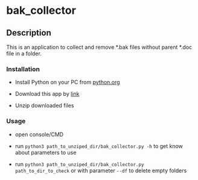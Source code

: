 # bak_collector
 
 ## Description
 This is an application to collect and remove *.bak files without parent *.doc file in a folder.
 
 ### Installation 
 
- Install Python on your PC from [python.org](https://www.python.org/downloads/release/python-386/)

- Download this app by [link](https://github.com/mupastir/bak_collector/archive/master.zip)

- Unzip downloaded files

### Usage

- open console/CMD

- run `python3 path_to_unziped_dir/bak_collector.py -h` to get know about parameters to use

- run `python3 path_to_unziped_dir/bak_collector.py path_to_dir_to_check` or with parameter `--df` to delete empty folders
